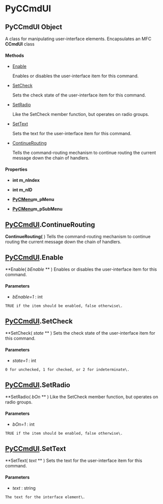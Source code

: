 # PyCCmdUI

## PyCCmdUI Object

A class for manipulating user-interface elements\.  Encapsulates an MFC **CCmdUI** class

#### Methods


  - [Enable](PyCCmdUI.md#pyccmduienable)

    Enables or disables the user-interface item for this command\.&nbsp;

  - [SetCheck](PyCCmdUI.md#pyccmduisetcheck)

    Sets the check state of the user-interface item for this command\.&nbsp;

  - [SetRadio](PyCCmdUI.md#pyccmduisetradio)

    Like the SetCheck member function, but operates on radio groups\.&nbsp;

  - [SetText](PyCCmdUI.md#pyccmduisettext)

    Sets the text for the user-interface item for this command\.&nbsp;

  - [ContinueRouting](PyCCmdUI.md#pyccmduicontinuerouting)

    Tells the command-routing mechanism to continue routing the current message down the chain of handlers\.&nbsp;

#### Properties

  -  **int m\_nIndex** 
    

  -  **int m\_nID** 
    

  -  **[PyCMenu](#pycmenu)m\_pMenu** 
    

  -  **[PyCMenu](#pycmenu)m\_pSubMenu** 
    

## [PyCCmdUI](#pyccmdui)\.ContinueRouting

 **ContinueRouting\(** \)
Tells the command-routing mechanism to continue routing the current message down the chain of handlers\.

## [PyCCmdUI](#pyccmdui)\.Enable

 **Enable\( *bEnable* ** \)
Enables or disables the user-interface item for this command\.

#### Parameters


  -  *bEnable\=1* : int

    TRUE if the item should be enabled, false otherwise\.

## [PyCCmdUI](#pyccmdui)\.SetCheck

 **SetCheck\( *state* ** \)
Sets the check state of the user-interface item for this command\.

#### Parameters


  -  *state\=1* : int

    0 for unchecked, 1 for checked, or 2 for indeterminate\.

## [PyCCmdUI](#pyccmdui)\.SetRadio

 **SetRadio\( *bOn* ** \)
Like the SetCheck member function, but operates on radio groups\.

#### Parameters


  -  *bOn\=1* : int

    TRUE if the item should be enabled, false otherwise\.

## [PyCCmdUI](#pyccmdui)\.SetText

 **SetText\( *text* ** \)
Sets the text for the user-interface item for this command\.

#### Parameters


  -  *text* : string

    The text for the interface element\.